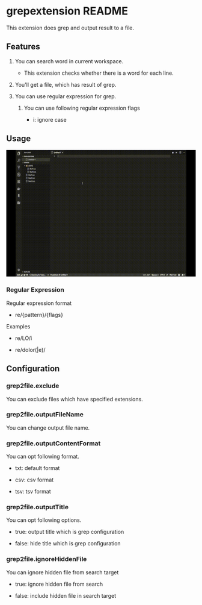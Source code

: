 # grepextension README

This extension does grep and output result to a file.

## Features

1. You can search word in current workspace.
    * This extension checks whether there is a word for each line.
1. You'll get a file, which has result of grep.
1. You can use regular expression for grep.

    1. You can use following regular expression flags

        * i: ignore case

## Usage

![Usage](images/demo001.gif)

### Regular Expression

Regular expression format

* re/{pattern}/{flags}

Examples

* re/LO/i

* re/dolor(|e)/

## Configuration

### grep2file.exclude

You can exclude files which have specified extensions.

### grep2file.outputFileName

You can change output file name.

### grep2file.outputContentFormat

You can opt following format.

* txt: default format

* csv: csv format

* tsv: tsv format

### grep2file.outputTitle

You can opt following options.

* true: output title which is grep configuration

* false: hide title which is grep configuration

### grep2file.ignoreHiddenFile

You can ignore hidden file from search target

* true: ignore hidden file from search

* false: include hidden file in search target